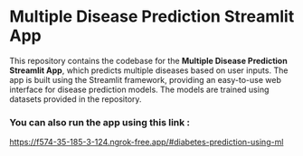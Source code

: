 # Multiple Disease Prediction Streamlit App

This repository contains the codebase for the **Multiple Disease Prediction Streamlit App**, which predicts multiple diseases based on user inputs. The app is built using the Streamlit framework, providing an easy-to-use web interface for disease prediction models. The models are trained using datasets provided in the repository.


### You can also run the app using this link : 
https://f574-35-185-3-124.ngrok-free.app/#diabetes-prediction-using-ml
